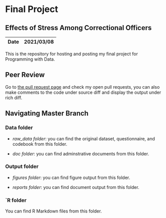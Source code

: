 # Final Project
## Effects of Stress Among Correctional Officers


|**Date**|**2021/03/08**|
|--------|--------------|

This is the repository for hosting and posting my final project for Programming with Data.


## Peer Review

Go to [the pull request page](https://github.com/usf-progdata/hw-njie-DP/pulls) and check my open pull requests, you can also make comments to the code under source diff and display the output under rich diff. 


## Navigating Master Branch 

### Data folder

- *raw_data folder*: you can find the original dataset, questionnaire, and codebook from this folder.

- *doc folder*: you can find adminstrative documents from this folder.

### Output folder

- *figures folder*: you can find figure output from this folder.

- *reports folder*: you can find document output from this folder.

### `R folder

You can find R Markdown files from this folder.

